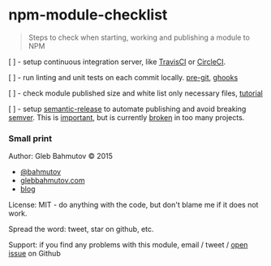 # npm-module-checklist

> Steps to check when starting, working and publishing a module to NPM

[ ] - setup continuous integration server, like [TravisCI][travis] or [CircleCI][circle].

[ ] - run linting and unit tests on each commit locally. [pre-git][pre-git], [ghooks][ghooks]

[ ] - check module published size and white list only necessary files, [tutorial][module size]

[ ] - setup [semantic-release][semantic-release] to automate publishing
and avoid breaking [semver][semver]. This is [important][semver important],
but is currently [broken][broken semver] in too many projects.

[travis]: https://travis-ci.org/
[circle]: https://circleci.com/

[pre-git]: https://github.com/bahmutov/pre-git
[ghooks]: https://www.npmjs.com/package/ghooks

[module size]: http://glebbahmutov.com/blog/smaller-published-NPM-modules/

[semantic-release]: https://github.com/semantic-release/semantic-release
[semver]: http://semver.org/
[semver important]: https://medium.com/javascript-scene/software-versions-are-broken-3d2dc0da0783#.h96ppopx3
[broken semver]: https://www.youtube.com/watch?v=tc2UgG5L7WM

### Small print

Author: Gleb Bahmutov &copy; 2015

* [@bahmutov](https://twitter.com/bahmutov)
* [glebbahmutov.com](http://glebbahmutov.com)
* [blog](http://glebbahmutov.com/blog/)

License: MIT - do anything with the code, but don't blame me if it does not work.

Spread the word: tweet, star on github, etc.

Support: if you find any problems with this module, email / tweet /
[open issue](https://github.com/bahmutov/npm-module-checklist/issues) on Github
